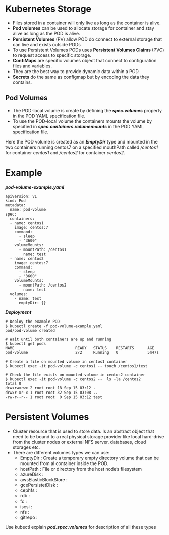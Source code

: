 # Kubernetes Storage
* Files stored in a container will only live as long as the container is alive.
* **Pod volumes** can be used to allocate storage for container and stay alive as long as the POD is alive.
* **Persistent Volumes** (PV) allow POD do connect to external storage that can live and exists outside PODs
* To use Persistent Volumes PODs uses **Persistent Volumes Claims** (PVC) to request access to specific storage.
* **ConfiMaps** are specific volumes object that connect to configuration files and variables. 
* They are the best way to provide dynamic data within a POD.
* **Secrets** do the same as configmap but by encoding the data they contains.

## Pod Volumes
* The POD-local volume is create by defining the ***spec.volumes***  property in the POD YAML specification file.
* To use the POD-local volume the containers mounts the volume by specified in ***spec.containers.volumemounts***  in the POD YAML specification file.

Here the POD volume is created as an ***EmptyDir*** type and mounted in the two containers running centos7
on a specified mouthPath called */centos1* for container *centos1* and */centos2* for container *centos2*.

# Example 

***pod-volume-example.yaml***

```
apiVersion: v1
kind: Pod
metadata:
  name: pod-volume
spec:
  containers:
  - name: centos1
    image: centos:7
    command:
      - sleep
      - "3600"
    volumeMounts:
      - mountPath: /centos1
        name: test
  - name: centos2
    image: centos:7
    command:
      - sleep
      - "3600"
    volumeMounts:
      - mountPath: /centos2
        name: test
  volumes:
    - name: test
      emptyDir: {}
```
***Deployment***
```
# Deploy the example POD
$ kubectl create -f pod-volume-example.yaml
pod/pod-volume created
 
# Wait until both containers are up and running
$ kubectl get pods
NAME                           READY   STATUS    RESTARTS      AGE
pod-volume                     2/2     Running   0             5m47s
 
# Create a file on mounted volume in centos1 container
$ kubectl exec -it pod-volume -c centos1 -- touch /centos1/test
 
# Check the file exists on mounted volume in centos2 container
$ kubectl exec -it pod-volume -c centos2 --  ls -la /centos2
total 0
drwxrwxrwx 2 root root 18 Sep 15 03:12 .
drwxr-xr-x 1 root root 32 Sep 15 03:08 ..
-rw-r--r-- 1 root root  0 Sep 15 03:12 test
```
# Persistent Volumes

* Cluster resource that is used to store data. Is an abstract object that need to be bound  to a real physical storage provider
like local hard-drive from the cluster nodes or external NFS server, databases, cloud storages etc.
* There are different volumes types we can use:
    * EmptyDir : Create a temporary empty directory volume that can be mounted from al container inside the POD.
    * hostPath : File or directory from the host node’s filesystem
    * azureDisk :
    * awsElasticBlockStore :
    * gcePersistetDisk :
    * cephfs :                                      
    * rdb :
    * fc :
    * iscsi :
    * nfs :
    * gitrepo :

 Use kubectl explain ***pod.spec.volumes*** for description of all these types
